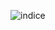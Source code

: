 ![indice](https://user-images.githubusercontent.com/50925505/100548762-52536600-324d-11eb-8a0a-7d884423cc41.png)
